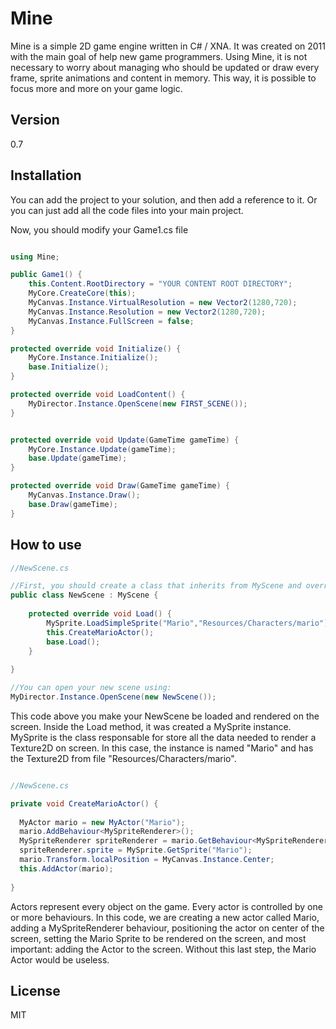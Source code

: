 Mine
====
Mine is a simple 2D game engine written in C# / XNA. It was created on 2011 with the main goal of help new game programmers. Using Mine, it is not necessary to worry about managing who should be updated or draw every frame, sprite animations and content in memory. This way, it is possible to focus more and more on your game logic.


Version
-----
0.7


Installation
-----
You can add the project to your solution, and then add a reference to it. Or you can just add all the code files into your main project.

Now, you should modify your Game1.cs file
```````c#

using Mine;

public Game1() {
    this.Content.RootDirectory = "YOUR CONTENT ROOT DIRECTORY";
    MyCore.CreateCore(this);
    MyCanvas.Instance.VirtualResolution = new Vector2(1280,720);
    MyCanvas.Instance.Resolution = new Vector2(1280,720);
    MyCanvas.Instance.FullScreen = false;
}

protected override void Initialize() {
    MyCore.Instance.Initialize();
    base.Initialize();
}

protected override void LoadContent() {
    MyDirector.Instance.OpenScene(new FIRST_SCENE());
}


protected override void Update(GameTime gameTime) {
    MyCore.Instance.Update(gameTime);
    base.Update(gameTime);
}

protected override void Draw(GameTime gameTime) {
    MyCanvas.Instance.Draw();
    base.Draw(gameTime);
}

```````


How to use
-------

````````c#
//NewScene.cs

//First, you should create a class that inherits from MyScene and override the protected method Load.
public class NewScene : MyScene {
  
    protected override void Load() {
        MySprite.LoadSimpleSprite("Mario","Resources/Characters/mario");
        this.CreateMarioActor();
        base.Load();
    }
  
}

//You can open your new scene using:
MyDirector.Instance.OpenScene(new NewScene());

````````
This code above you make your NewScene be loaded and rendered on the screen.
Inside the Load method, it was created a MySprite instance. MySprite is the class responsable for store all the data needed to render a Texture2D on screen. In this case, the instance is named "Mario" and has the Texture2D from file "Resources/Characters/mario".

```````c#

//NewScene.cs 

private void CreateMarioActor() {
  
  MyActor mario = new MyActor("Mario");
  mario.AddBehaviour<MySpriteRenderer>();
  MySpriteRenderer spriteRenderer = mario.GetBehaviour<MySpriteRenderer>();
  spriteRenderer.sprite = MySprite.GetSprite("Mario");
  mario.Transform.localPosition = MyCanvas.Instance.Center;
  this.AddActor(mario);
  
}

```````
Actors represent every object on the game. Every actor is controlled by one or more behaviours. In this code, we are creating a new actor called Mario, adding a MySpriteRenderer behaviour, positioning the actor on center of the screen, setting the Mario Sprite to be rendered on the screen, and most important: adding the Actor to the screen. Without this last step, the Mario Actor would be useless.


License
-----
MIT
